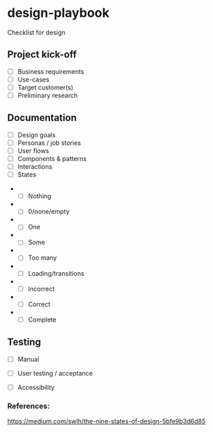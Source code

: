 # design-playbook
Checklist for design

## Project kick-off
- [ ] Business requirements
- [ ] Use-cases
- [ ] Target customer(s)
- [ ] Preliminary research

## Documentation
- [ ] Design goals
- [ ] Personas / job stories
- [ ] User flows
- [ ] Components & patterns
- [ ] Interactions
- [ ] States
- - [ ] Nothing
- - [ ] 0/none/empty
- - [ ] One
- - [ ] Some
- - [ ] Too many
- - [ ] Loading/transitions
- - [ ] Incorrect
- - [ ] Correct
- - [ ] Complete

## Testing
- [ ] Manual
- [ ] User testing / acceptance
- [ ] Accessibility



### References:
https://medium.com/swlh/the-nine-states-of-design-5bfe9b3d6d85

